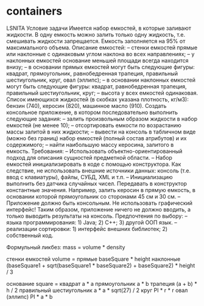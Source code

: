 # containers
LSNITA
Условие задачи
Имеется набор емкостей, в которые заливают жидкости. В одну емкость можно залить только одну жидкость, т.е. смешивать жидкости запрещается. Емкость заполняется на 95% от максимального объема. 
Описание емкостей:
– стенки емкостей прямые или наклонные с одинаковым углом наклона во всех направлениях;
– у наклонных емкостей основание меньшей площади всегда находится внизу;
– в основании прямых емкостей могут быть следующие фигуры: квадрат, прямоугольник, равнобедренная трапеция, правильный шестиугольник, круг, овал (эллипс);
– в основании наклонных емкостей могут быть следующие фигуры: квадрат, равнобедренная трапеция, правильный шестиугольник, круг;
– высота у всех емкостей одинаковая.
Список имеющихся жидкостей (в скобках указана плотность, кг/м3): бензин (740), керосин (820), машинное масло (910).
Создать консольное приложение, в котором последовательно выполнить следующие задания:
– залить произвольным образом жидкости в набор емкостей (не менее 10);
– отсортировать емкости по возрастанию массы залитой в них жидкости;
– вывести на консоль в табличном виде (можно без границ) набор емкостей (полный состав атрибутов) и их содержимого; 
– найти наибольшую массу керосина, залитого в емкость.
Требования:
– Использовать объектно-ориентированный подход для описания сущностей предметной области.
– Набор емкостей инициализировать в коде с помощью конструктора. Как следствие, не использовать внешние источники данных: консоль (т.е. ввод с клавиатуры), файлы, СУБД, XML и т.п.
– Инициализацию выполнить без датчика случайных чисел. Передавать в конструктор константные значения. Например, залить керосин в прямую емкость, в основании которой прямоугольник со сторонами 45 см и 30 см.
– Приложение должно быть консольным. Не использовать графический интерфейс! Таким образом, приложение ничего не должно вводить, а только выводить результаты на консоль.
Предпочтения по выбору:
– языка программирования: 1) Java; 2) C++; 3) другой ООП язык.
– реализации сортировки: 1) интерфейс внешних библиотек; 2) собственный код. 

Формульный ликбез:
mass = volume * density

стенки емкостей	volume = 
прямые	baseSquare * height
наклонные	(baseSquare1 + sqrt(baseSquare1 * baseSquare2) + baseSquare2) * height / 3

основание	square = 
квадрат	a * a
прямоугольник	a * b
трапеция	(a + b) * h / 2
правильный шестиугольник	a * a * sqrt(27) / 2
круг	PI * r * r
овал (эллипс)	PI * a * b

